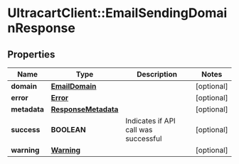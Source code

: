 # UltracartClient::EmailSendingDomainResponse

## Properties
Name | Type | Description | Notes
------------ | ------------- | ------------- | -------------
**domain** | [**EmailDomain**](EmailDomain.md) |  | [optional] 
**error** | [**Error**](Error.md) |  | [optional] 
**metadata** | [**ResponseMetadata**](ResponseMetadata.md) |  | [optional] 
**success** | **BOOLEAN** | Indicates if API call was successful | [optional] 
**warning** | [**Warning**](Warning.md) |  | [optional] 


